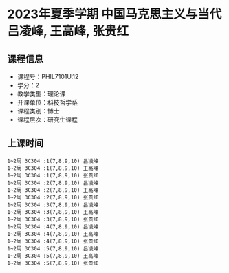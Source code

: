 # 2023年夏季学期 中国马克思主义与当代 吕凌峰, 王高峰, 张贵红






## 课程信息

- 课程号：PHIL7101U.12
- 学分：2
- 教学类型：理论课
- 开课单位：科技哲学系
- 课程类别：博士
- 课程层次：研究生课程

## 上课时间

```
1~2周 3C304 :1(7,8,9,10) 吕凌峰
1~2周 3C304 :1(7,8,9,10) 王高峰
1~2周 3C304 :1(7,8,9,10) 张贵红
1~2周 3C304 :2(7,8,9,10) 吕凌峰
1~2周 3C304 :2(7,8,9,10) 王高峰
1~2周 3C304 :2(7,8,9,10) 张贵红
1~2周 3C304 :3(7,8,9,10) 吕凌峰
1~2周 3C304 :3(7,8,9,10) 王高峰
1~2周 3C304 :3(7,8,9,10) 张贵红
1~2周 3C304 :4(7,8,9,10) 吕凌峰
1~2周 3C304 :4(7,8,9,10) 王高峰
1~2周 3C304 :4(7,8,9,10) 张贵红
1~2周 3C304 :5(7,8,9,10) 吕凌峰
1~2周 3C304 :5(7,8,9,10) 王高峰
1~2周 3C304 :5(7,8,9,10) 张贵红
```

